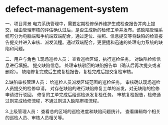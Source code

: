 # defect-management-system
一、项目背景
电力系统管理中，需要定期检修保养维护生成检查报告并向上提交，经由管理审核的评估确认过后，是否生成新的检修工单并发布。该缺陷管理系统可分为电脑端和手机端双端配合，通过定位、拍照、信息提交等将缺陷的检查报告提交并进入审核、派发流程。通过双端配合，更便捷和迅速的处理电力系统的缺陷和问题。

二、用户与角色
1.现场巡检人员：
查看巡检区域，执行巡检任务。
对缺陷检修信息进行填报。
提交缺陷信息。
处理审核驳回的缺陷报告单（确认后再次提交或者删除）。
缺陷修复完成后生成复检报告，复检完成后提交复检审核。

2.缺陷审核管理人员：
给巡检人员派发区域范围的巡检任务。
审核确认现场巡检人员提交的检修申请。
对存在缺陷的进行缺陷修复工单的派发，对无缺陷的检修申请进行驳回。
修复的工单完成后给巡检派发复检任务。
审核复检报告，检修通过则完成检修流程，不通过则进入缺陷审核流程。

3.上级管理人员：
查看总的区域的巡检进度和缺陷问题统计。
查看编辑每个相关的巡检人员、审核人员相关等。
